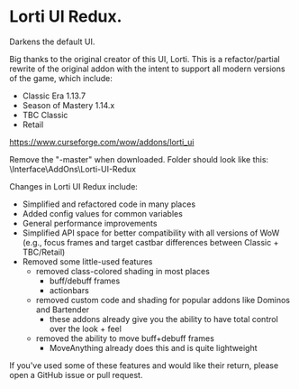 # Lorti UI Redux.

Darkens the default UI.

Big thanks to the original creator of this UI, Lorti. This is a refactor/partial rewrite of the original addon with the intent to support all modern versions of the game, which include:
- Classic Era 1.13.7
- Season of Mastery 1.14.x
- TBC Classic
- Retail

https://www.curseforge.com/wow/addons/lorti_ui

Remove the "-master" when downloaded. Folder should look like this: \Interface\AddOns\Lorti-UI-Redux


Changes in Lorti UI Redux include:
- Simplified and refactored code in many places
- Added config values for common variables
- General performance improvements
- Simplified API space for better compatibility with all versions of WoW (e.g., focus frames and target castbar differences between Classic + TBC/Retail)
- Removed some little-used features 
    - removed class-colored shading in most places
        - buff/debuff frames
        - actionbars
    - removed custom code and shading for popular addons like Dominos and Bartender
        - these addons already give you the ability to have total control over the look + feel
    - removed the ability to move buff+debuff frames
        - MoveAnything already does this and is quite lightweight

If you've used some of these features and would like their return, please open a GitHub issue or pull request.

